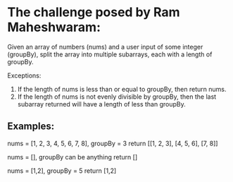 # The challenge posed by Ram Maheshwaram:

Given an array of numbers (nums) and a user input of some integer (groupBy), split the array into multiple subarrays, each with a length of groupBy.

Exceptions: 
 1. If the length of nums is less than or equal to groupBy, then return nums.
 2. If the length of nums is not evenly divisible by groupBy, then the last subarray returned will have a length of less than groupBy.

## Examples:
nums = [1, 2, 3, 4, 5, 6, 7, 8], groupBy = 3
return [[1, 2, 3], [4, 5, 6], [7, 8]]

nums = [], groupBy can be anything
return []

nums = [1,2], groupBy = 5
return [1,2]
